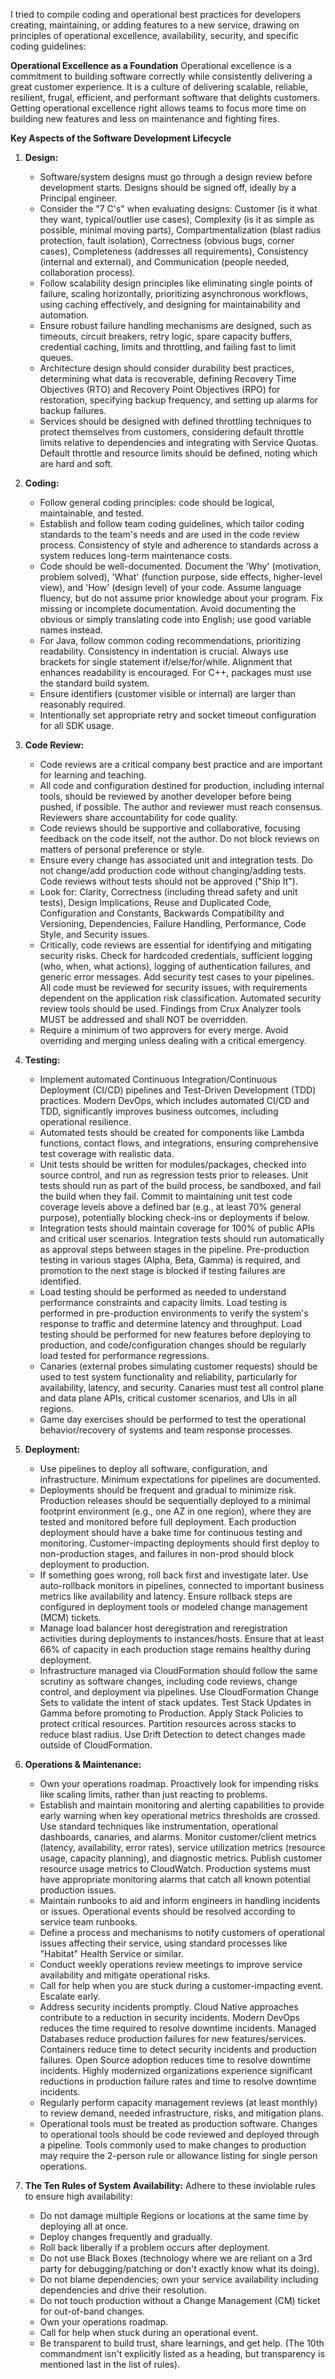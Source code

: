 I tried to compile coding and operational best practices for developers creating, maintaining, or adding features to a new service, drawing on principles of operational excellence, availability, security, and specific coding guidelines:

**Operational Excellence as a Foundation**
Operational excellence is a commitment to building software correctly while consistently delivering a great customer experience. It is a culture of delivering scalable, reliable, resilient, frugal, efficient, and performant software that delights customers. Getting operational excellence right allows teams to focus more time on building new features and less on maintenance and fighting fires.

**Key Aspects of the Software Development Lifecycle**

1.  **Design:**
    *   Software/system designs must go through a design review before development starts. Designs should be signed off, ideally by a Principal engineer.
    *   Consider the "7 C's" when evaluating designs: Customer (is it what they want, typical/outlier use cases), Complexity (is it as simple as possible, minimal moving parts), Compartmentalization (blast radius protection, fault isolation), Correctness (obvious bugs, corner cases), Completeness (addresses all requirements), Consistency (internal and external), and Communication (people needed, collaboration process).
    *   Follow scalability design principles like eliminating single points of failure, scaling horizontally, prioritizing asynchronous workflows, using caching effectively, and designing for maintainability and automation.
    *   Ensure robust failure handling mechanisms are designed, such as timeouts, circuit breakers, retry logic, spare capacity buffers, credential caching, limits and throttling, and failing fast to limit queues.
    *   Architecture design should consider durability best practices, determining what data is recoverable, defining Recovery Time Objectives (RTO) and Recovery Point Objectives (RPO) for restoration, specifying backup frequency, and setting up alarms for backup failures.
    *   Services should be designed with defined throttling techniques to protect themselves from customers, considering default throttle limits relative to dependencies and integrating with Service Quotas. Default throttle and resource limits should be defined, noting which are hard and soft.

2.  **Coding:**
    *   Follow general coding principles: code should be logical, maintainable, and tested.
    *   Establish and follow team coding guidelines, which tailor coding standards to the team's needs and are used in the code review process. Consistency of style and adherence to standards across a system reduces long-term maintenance costs.
    *   Code should be well-documented. Document the 'Why' (motivation, problem solved), 'What' (function purpose, side effects, higher-level view), and 'How' (design level) of your code. Assume language fluency, but do not assume prior knowledge about your program. Fix missing or incomplete documentation. Avoid documenting the obvious or simply translating code into English; use good variable names instead.
    *   For Java, follow common coding recommendations, prioritizing readability. Consistency in indentation is crucial. Always use brackets for single statement if/else/for/while. Alignment that enhances readability is encouraged. For C++, packages must use the standard build system.
    *   Ensure identifiers (customer visible or internal) are larger than reasonably required.
    *   Intentionally set appropriate retry and socket timeout configuration for all SDK usage.

3.  **Code Review:**
    *   Code reviews are a critical company best practice and are important for learning and teaching.
    *   All code and configuration destined for production, including internal tools, should be reviewed by another developer before being pushed, if possible. The author and reviewer must reach consensus. Reviewers share accountability for code quality.
    *   Code reviews should be supportive and collaborative, focusing feedback on the code itself, not the author. Do not block reviews on matters of personal preference or style.
    *   Ensure every change has associated unit and integration tests. Do not change/add production code without changing/adding tests. Code reviews without tests should not be approved ("Ship It").
    *   Look for: Clarity, Correctness (including thread safety and unit tests), Design Implications, Reuse and Duplicated Code, Configuration and Constants, Backwards Compatibility and Versioning, Dependencies, Failure Handling, Performance, Code Style, and Security issues.
    *   Critically, code reviews are essential for identifying and mitigating security risks. Check for hardcoded credentials, sufficient logging (who, when, what actions), logging of authentication failures, and generic error messages. Add security test cases to your pipelines. All code must be reviewed for security issues, with requirements dependent on the application risk classification. Automated security review tools should be used. Findings from Crux Analyzer tools MUST be addressed and shall NOT be overridden.
    *   Require a minimum of two approvers for every merge. Avoid overriding and merging unless dealing with a critical emergency.

4.  **Testing:**
    *   Implement automated Continuous Integration/Continuous Deployment (CI/CD) pipelines and Test-Driven Development (TDD) practices. Modern DevOps, which includes automated CI/CD and TDD, significantly improves business outcomes, including operational resilience.
    *   Automated tests should be created for components like Lambda functions, contact flows, and integrations, ensuring comprehensive test coverage with realistic data.
    *   Unit tests should be written for modules/packages, checked into source control, and run as regression tests prior to releases. Unit tests should run as part of the build process, be sandboxed, and fail the build when they fail. Commit to maintaining unit test code coverage levels above a defined bar (e.g., at least 70% general purpose), potentially blocking check-ins or deployments if below.
    *   Integration tests should maintain coverage for 100% of public APIs and critical user scenarios. Integration tests should run automatically as approval steps between stages in the pipeline. Pre-production testing in various stages (Alpha, Beta, Gamma) is required, and promotion to the next stage is blocked if testing failures are identified.
    *   Load testing should be performed as needed to understand performance constraints and capacity limits. Load testing is performed in pre-production environments to verify the system's response to traffic and determine latency and throughput. Load testing should be performed for new features before deploying to production, and code/configuration changes should be regularly load tested for performance regressions.
    *   Canaries (external probes simulating customer requests) should be used to test system functionality and reliability, particularly for availability, latency, and security. Canaries must test all control plane and data plane APIs, critical customer scenarios, and UIs in all regions.
    *   Game day exercises should be performed to test the operational behavior/recovery of systems and team response processes.

5.  **Deployment:**
    *   Use pipelines to deploy all software, configuration, and infrastructure. Minimum expectations for pipelines are documented.
    *   Deployments should be frequent and gradual to minimize risk. Production releases should be sequentially deployed to a minimal footprint environment (e.g., one AZ in one region), where they are tested and monitored before full deployment. Each production deployment should have a bake time for continuous testing and monitoring. Customer-impacting deployments should first deploy to non-production stages, and failures in non-prod should block deployment to production.
    *   If something goes wrong, roll back first and investigate later. Use auto-rollback monitors in pipelines, connected to important business metrics like availability and latency. Ensure rollback steps are configured in deployment tools or modeled change management (MCM) tickets.
    *   Manage load balancer host deregistration and reregistration activities during deployments to instances/hosts. Ensure that at least 66% of capacity in each production stage remains healthy during deployment.
    *   Infrastructure managed via CloudFormation should follow the same scrutiny as software changes, including code reviews, change control, and deployment via pipelines. Use CloudFormation Change Sets to validate the intent of stack updates. Test Stack Updates in Gamma before promoting to Production. Apply Stack Policies to protect critical resources. Partition resources across stacks to reduce blast radius. Use Drift Detection to detect changes made outside of CloudFormation.

6.  **Operations & Maintenance:**
    *   Own your operations roadmap. Proactively look for impending risks like scaling limits, rather than just reacting to problems.
    *   Establish and maintain monitoring and alerting capabilities to provide early warning when key operational metrics thresholds are crossed. Use standard techniques like instrumentation, operational dashboards, canaries, and alarms. Monitor customer/client metrics (latency, availability, error rates), service utilization metrics (resource usage, capacity planning), and diagnostic metrics. Publish customer resource usage metrics to CloudWatch. Production systems must have appropriate monitoring alarms that catch all known potential production issues.
    *   Maintain runbooks to aid and inform engineers in handling incidents or issues. Operational events should be resolved according to service team runbooks.
    *   Define a process and mechanisms to notify customers of operational issues affecting their service, using standard processes like "Habitat" Health Service or similar.
    *   Conduct weekly operations review meetings to improve service availability and mitigate operational risks.
    *   Call for help when you are stuck during a customer-impacting event. Escalate early.
    *   Address security incidents promptly. Cloud Native approaches contribute to a reduction in security incidents. Modern DevOps reduces the time required to resolve downtime incidents. Managed Databases reduce production failures for new features/services. Containers reduce time to detect security incidents and production failures. Open Source adoption reduces time to resolve downtime incidents. Highly modernized organizations experience significant reductions in production failure rates and time to resolve downtime incidents.
    *   Regularly perform capacity management reviews (at least monthly) to review demand, needed infrastructure, risks, and mitigation plans.
    *   Operational tools must be treated as production software. Changes to operational tools should be code reviewed and deployed through a pipeline. Tools commonly used to make changes to production may require the 2-person rule or allowance listing for single person operations.

7.  **The Ten Rules of System Availability:** Adhere to these inviolable rules to ensure high availability:
    *   Do not damage multiple Regions or locations at the same time by deploying all at once.
    *   Deploy changes frequently and gradually.
    *   Roll back liberally if a problem occurs after deployment.
    *   Do not use Black Boxes (technology where we are reliant on a 3rd party for debugging/patching or don't exactly know what its doing).
    *   Do not blame dependencies; own your service availability including dependencies and drive their resolution.
    *   Do not touch production without a Change Management (CM) ticket for out-of-band changes.
    *   Own your operations roadmap.
    *   Call for help when stuck during an operational event.
    *   Be transparent to build trust, share learnings, and get help. (The 10th commandment isn't explicitly listed as a heading, but transparency is mentioned last in the list of rules).
